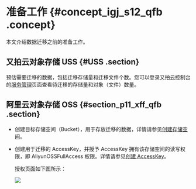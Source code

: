 # 准备工作 {#concept_igj_s12_qfb .concept}

本文介绍数据迁移之前的准备工作。

## 又拍云对象存储 USS {#USS .section}

预估需要迁移的数据，包括迁移存储量和迁移文件个数。您可以登录又拍云控制台的[服务管理](https://console.upyun.com/services/file/)页面查看待迁移的存储量和对象（文件）数量。

## 阿里云对象存储 OSS {#section_p11_xff_qfb .section}

-   创建目标存储空间（Bucket），用于存放迁移的数据，详情请参见[创建存储空间](../../../../cn.zh-CN/快速入门/创建存储空间.md#)。
-   创建用于迁移的 AccessKey，并授予 AccessKey 拥有该存储空间的读写权限，即 AliyunOSSFullAccess 权限。详情请参见[创建 AccessKey](../../../../cn.zh-CN/通用参考/创建AccessKey.md#)。

    授权页面如下图所示：

    ![](http://static-aliyun-doc.oss-cn-hangzhou.aliyuncs.com/assets/img/40778/154112326921249_zh-CN.png)



